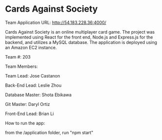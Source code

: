# Cards Against Society

Team Application URL: http://54.183.228.36:4000/


Cards Against Society is an online multiplayer card game. The project was implemented using React for the front end, Node.js and Express.js for the backend, and utilizes a MySQL database. The application is deployed using an Amazon EC2 instance. 


Team #: 203

Team Members:

Team Lead: Jose Castanon

Back-End Lead: Leslie Zhou

Database Master: Shota Ebikawa

Git Master: Daryl Ortiz

Front-End Lead: Brian Li



How to run the app:

from the /application folder, run "npm start"
